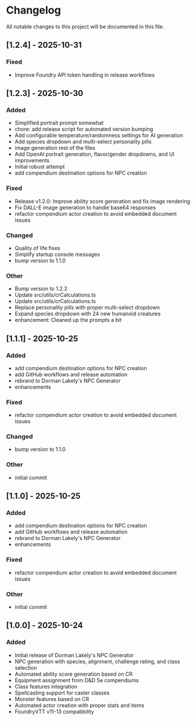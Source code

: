 # Changelog

All notable changes to this project will be documented in this file.

## [1.2.4] - 2025-10-31

### Fixed

- Improve Foundry API token handling in release workflows

## [1.2.3] - 2025-10-30

### Added

- Simplified portrait prompt somewhat
- chore: add release script for automated version bumping
- Add configurable temperature/randomness settings for AI generation
- Add species dropdown and multi-select personality pills
- image generation rest of the files
- Add OpenAI portrait generation, flavor/gender dropdowns, and UI improvements
- Initial robust attempt
- add compendium destination options for NPC creation

### Fixed

- Release v1.2.0: Improve ability score generation and fix image rendering
- Fix DALL-E image generation to handle base64 responses
- refactor compendium actor creation to avoid embedded document issues

### Changed

- Quality of life fixes
- Simplify startup console messages
- bump version to 1.1.0

### Other

- Bump version to 1.2.2
- Update src/utils/crCalculations.ts
- Update src/utils/crCalculations.ts
- Replace personality pills with proper multi-select dropdown
- Expand species dropdown with 24 new humanoid creatures
- enhancement: Cleaned up the prompts a bit

## [1.1.1] - 2025-10-25

### Added

- add compendium destination options for NPC creation
- add GitHub workflows and release automation
- rebrand to Dorman Lakely's NPC Generator
- enhancements

### Fixed

- refactor compendium actor creation to avoid embedded document issues

### Changed

- bump version to 1.1.0

### Other

- initial commit

## [1.1.0] - 2025-10-25

### Added

- add compendium destination options for NPC creation
- add GitHub workflows and release automation
- rebrand to Dorman Lakely's NPC Generator
- enhancements

### Fixed

- refactor compendium actor creation to avoid embedded document issues

### Other

- initial commit

## [1.0.0] - 2025-10-24

### Added

- Initial release of Dorman Lakely's NPC Generator
- NPC generation with species, alignment, challenge rating, and class selection
- Automated ability score generation based on CR
- Equipment assignment from D&D 5e compendiums
- Class features integration
- Spellcasting support for caster classes
- Monster features based on CR
- Automated actor creation with proper stats and items
- FoundryVTT v11-13 compatibility
